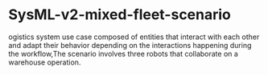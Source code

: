 # SysML-v2-mixed-fleet-scenario
ogistics system use case composed of entities that interact with each other and adapt their behavior depending on the interactions happening during the workflow,The scenario involves three robots that collaborate on a warehouse operation.
